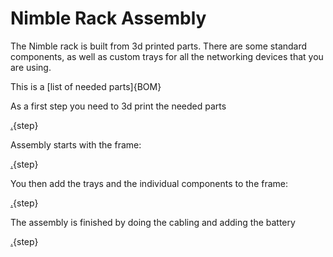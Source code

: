 # Nimble Rack Assembly

The Nimble rack is built from 3d printed parts. There are some standard components, as well as custom trays for all the networking devices that you are using.

This is a [list of needed parts]{BOM}

As a first step you need to 3d print the needed parts

[.](3dprintingparts.md){step}

Assembly starts with the frame:

[.](frame.md){step}

You then add the trays and the individual components to the frame:

[.](components.md){step}

The assembly is finished by doing the cabling and adding the battery

[.](finalize.md){step}

